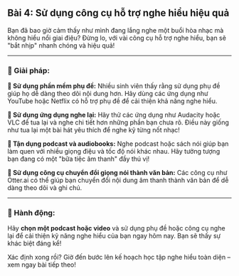 ## Bài 4: Sử dụng công cụ hỗ trợ nghe hiểu hiệu quả

Bạn đã bao giờ cảm thấy như mình đang lắng nghe một buổi hòa nhạc mà không hiểu nổi giai điệu? Đừng lo, với vài công cụ hỗ trợ nghe hiểu, bạn sẽ "bắt nhịp" nhanh chóng và hiệu quả!

---

### 📌 Giải pháp:

**🔹 Sử dụng phần mềm phụ đề:**
Nhiều sinh viên thấy rằng sử dụng phụ đề giúp họ dễ dàng theo dõi nội dung hơn. Hãy dùng các ứng dụng như YouTube hoặc Netflix có hỗ trợ phụ đề để cải thiện khả năng nghe hiểu.

**🔹 Sử dụng ứng dụng nghe lại:**
Hãy thử các ứng dụng như Audacity hoặc VLC để tua lại và nghe chi tiết hơn những phần bạn chưa rõ. Điều này giống như tua lại một bài hát yêu thích để nghe kỹ từng nốt nhạc!

**🔹 Tận dụng podcast và audiobooks:**
Nghe podcast hoặc sách nói giúp bạn làm quen với nhiều giọng điệu và tốc độ nói khác nhau. Hãy tưởng tượng bạn đang có một "bữa tiệc âm thanh" đầy thú vị!

**🔹 Sử dụng công cụ chuyển đổi giọng nói thành văn bản:**
Các công cụ như Otter.ai có thể giúp bạn chuyển đổi nội dung âm thanh thành văn bản để dễ dàng theo dõi và ghi chú.

---

### 🚀 Hành động:

Hãy **chọn một podcast hoặc video** và sử dụng phụ đề hoặc công cụ nghe lại để cải thiện kỹ năng nghe hiểu của bạn ngay hôm nay. Bạn sẽ thấy sự khác biệt đáng kể!

Xác định xong rồi? Giờ đến bước lên kế hoạch học tập nghe hiểu toàn diện – xem ngay bài tiếp theo!